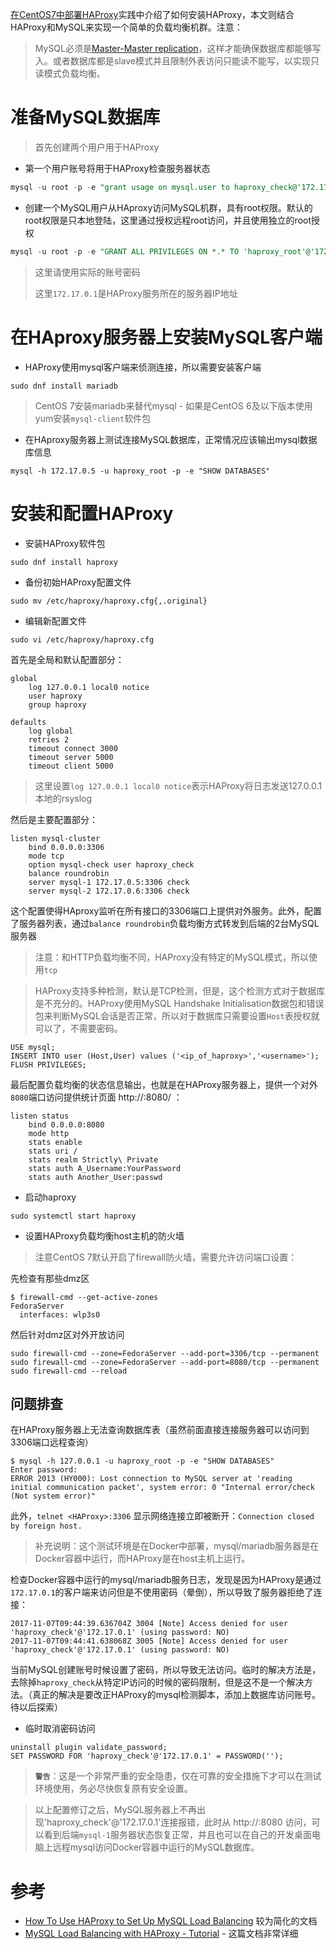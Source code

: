 [在CentOS7中部署HAProxy](deploy_haproxy_in_centos7)实践中介绍了如何安装HAProxy，本文则结合HAProxy和MySQL来实现一个简单的负载均衡机群。注意：

> MySQL必须是[Master-Master replication](https://www.digitalocean.com/community/articles/how-to-set-up-mysql-master-master-replication)，这样才能确保数据库都能够写入。或者数据库都是slave模式并且限制外表访问只能读不能写，以实现只读模式负载均衡。

# 准备MySQL数据库

> 首先创建两个用户用于HAProxy

* 第一个用户账号将用于HAProxy检查服务器状态

```sql
mysql -u root -p -e "grant usage on mysql.user to haproxy_check@'172.17.0.1' identified by 'password'; FLUSH PRIVILEGES;"
```

* 创建一个MySQL用户从HAproxy访问MySQL机群，具有root权限。默认的root权限是只本地登陆，这里通过授权远程root访问，并且使用独立的root授权

```sql
mysql -u root -p -e "GRANT ALL PRIVILEGES ON *.* TO 'haproxy_root'@'172.17.0.1' IDENTIFIED BY 'password' WITH GRANT OPTION; FLUSH PRIVILEGES"
```

> 这里请使用实际的账号密码
>
> 这里`172.17.0.1`是HAProxy服务所在的服务器IP地址

# 在HAproxy服务器上安装MySQL客户端

* HAProxy使用mysql客户端来侦测连接，所以需要安装客户端

```
sudo dnf install mariadb
```

> CentOS 7安装mariadb来替代mysql - 如果是CentOS 6及以下版本使用yum安装`mysql-client`软件包

* 在HAproxy服务器上测试连接MySQL数据库，正常情况应该输出mysql数据库信息

```
mysql -h 172.17.0.5 -u haproxy_root -p -e "SHOW DATABASES"
```

# 安装和配置HAProxy

* 安装HAProxy软件包

```
sudo dnf install haproxy
```

* 备份初始HAProxy配置文件

```
sudo mv /etc/haproxy/haproxy.cfg{,.original}
```

* 编辑新配置文件

```
sudo vi /etc/haproxy/haproxy.cfg
```

首先是全局和默认配置部分：

```
global
    log 127.0.0.1 local0 notice
    user haproxy
    group haproxy

defaults
    log global
    retries 2
    timeout connect 3000
    timeout server 5000
    timeout client 5000
```

> 这里设置`log 127.0.0.1 local0 notice`表示HAProxy将日志发送127.0.0.1本地的rsyslog

然后是主要配置部分：

```
listen mysql-cluster
    bind 0.0.0.0:3306
    mode tcp
    option mysql-check user haproxy_check
    balance roundrobin
    server mysql-1 172.17.0.5:3306 check
    server mysql-2 172.17.0.6:3306 check
```

这个配置使得HAproxy监听在所有接口的3306端口上提供对外服务。此外，配置了服务器列表，通过`balance roundrobin`负载均衡方式转发到后端的2台MySQL服务器

> 注意：和HTTP负载均衡不同，HAProxy没有特定的MySQL模式，所以使用`tcp`

> HAProxy支持多种检测，默认是TCP检测，但是，这个检测方式对于数据库是不充分的。HAProxy使用MySQL Handshake Initialisation数据包和错误包来判断MySQL会话是否正常，所以对于数据库只需要设置`Host`表授权就可以了，不需要密码。

```
USE mysql;
INSERT INTO user (Host,User) values ('<ip_of_haproxy>','<username>');
FLUSH PRIVILEGES;
```

最后配置负载均衡的状态信息输出，也就是在HAProxy服务器上，提供一个对外`8080`端口访问提供统计页面 http://<Public IP of Load Balancer>:8080/ ：

```
listen status
    bind 0.0.0.0:8080
    mode http
    stats enable
    stats uri /
    stats realm Strictly\ Private
    stats auth A_Username:YourPassword
    stats auth Another_User:passwd
```

* 启动haproxy

```
sudo systemctl start haproxy
```

* 设置HAProxy负载均衡host主机的防火墙

> 注意CentOS 7默认开启了firewall防火墙，需要允许访问端口设置：

先检查有那些dmz区

```
$ firewall-cmd --get-active-zones
FedoraServer
  interfaces: wlp3s0
```

然后针对dmz区对外开放访问

```
sudo firewall-cmd --zone=FedoraServer --add-port=3306/tcp --permanent
sudo firewall-cmd --zone=FedoraServer --add-port=8080/tcp --permanent
sudo firewall-cmd --reload
```

## 问题排查

在HAProxy服务器上无法查询数据库表（虽然前面直接连接服务器可以访问到3306端口远程查询）

```
$ mysql -h 127.0.0.1 -u haproxy_root -p -e "SHOW DATABASES"
Enter password: 
ERROR 2013 (HY000): Lost connection to MySQL server at 'reading initial communication packet', system error: 0 "Internal error/check (Not system error)"
```

此外，`telnet <HAProxy>:3306` 显示网络连接立即被断开：`Connection closed by foreign host.`

> 补充说明：这个测试环境是在Docker中部署，mysql/mariadb服务器是在Docker容器中运行，而HAProxy是在host主机上运行。

检查Docker容器中运行的mysql/mariadb服务日志，发现是因为HAProxy是通过`172.17.0.1`的客户端来访问但是不使用密码（晕倒），所以导致了服务器拒绝了连接：

```
2017-11-07T09:44:39.636704Z 3004 [Note] Access denied for user 'haproxy_check'@'172.17.0.1' (using password: NO)
2017-11-07T09:44:41.638068Z 3005 [Note] Access denied for user 'haproxy_check'@'172.17.0.1' (using password: NO)
```

当前MySQL创建账号时候设置了密码，所以导致无法访问。临时的解决方法是，去除掉`haproxy_check`从特定IP访问的时候的密码限制，但是这不是一个解决方法。（真正的解决是要改正HAProxy的mysql检测脚本，添加上数据库访问账号。待以后探索）

* 临时取消密码访问

```
uninstall plugin validate_password;
SET PASSWORD FOR 'haproxy_check'@'172.17.0.1' = PASSWORD('');
```

> **`警告`**：这是一个非常严重的安全隐患，仅在可靠的安全措施下才可以在测试环境使用，务必尽快恢复原有安全设置。

> 以上配置修订之后，MySQL服务器上不再出现'haproxy_check'@'172.17.0.1'连接报错，此时从 http://<HAProxy>:8080 访问，可以看到后端`mysql-1`服务器状态恢复正常，并且也可以在自己的开发桌面电脑上远程mysql访问Docker容器中运行的MySQL数据库。

# 参考

* [How To Use HAProxy to Set Up MySQL Load Balancing](https://www.digitalocean.com/community/tutorials/how-to-use-haproxy-to-set-up-mysql-load-balancing--3) 较为简化的文档
* [MySQL Load Balancing with HAProxy - Tutorial](https://severalnines.com/resources/tutorials/mysql-load-balancing-haproxy-tutorial) - 这篇文档非常详细